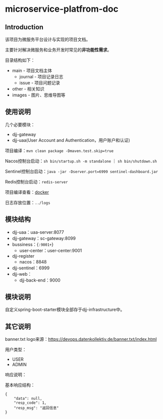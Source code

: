 # microservice-platfrom-doc

## Introduction

该项目为微服务平台设计与实现的项目文档。

主要针对解决微服务和业务开发时常见的**非功能性需求**。

目录结构如下：

- main - 项目文档主体
  - journal - 项目记录日志
  - issue - 项目问题记录
- other - 相关知识
- images - 图片、思维导图等

## 使用说明

几个必要模块：

- djj-gateway
- djj-uaa(User Account and Authentication，用户账户和认证)

项目编译：`mvn clean package -Dmaven.test.skip=true`

Nacos控制台启动：`sh bin/startup.sh -m standalone`  ｜ `sh bin/shutdown.sh`

Sentinel控制台启动：`java -jar -Dserver.port=6999 sentinel-dashboard.jar`

Redis控制台启动：`redis-server`

项目编译查看：[docker](./main/f-技术文档/docker.md)

日志存放位置：`../logs`

## 模块结构

- djj-uaa：uaa-server:8077
- djj-gateway：sc-gateway:8099
- bussiness：{`:9001+`}
  - user-center：user-center:9001
- djj-register
  - nacos：8848
- djj-sentinel：6999
- djj-web：
  - djj-back-end：9000

## 模块说明

自定义spring-boot-starter模块全部存于djj-infrastructure中。

## 其它说明

banner.txt logo来源：https://devops.datenkollektiv.de/banner.txt/index.html

用户类型：

- USER
- ADMIN

响应说明：

基本响应结构：

```
{
    "data": null,
    "resp_code": 1,
    "resp_msg": "返回信息"
}
```

